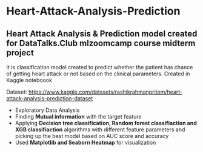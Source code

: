 # Heart-Attack-Analysis-Prediction
Heart Attack Analysis &amp; Prediction model created for DataTalks.Club mlzoomcamp course midterm project
-------------------------------------------------------------------------------------------------------------------------------------------------------------

It is classification model created to predict whether the patient has chance of getting heart attack or not based on the clinical parameters.
Created in Kaggle noteboook

Dataset: https://www.kaggle.com/datasets/rashikrahmanpritom/heart-attack-analysis-prediction-dataset

- Exploratory Data Analysis
- Finding **Mutual information** with the target feature
- Applying **Decision tree classification, Random forest classifiaction and XGB classifiaction** algorithms with different feature parameters and picking up the best model based on AUC score and accuracy
- Used **Matplotlib and Seaborn Heatmap** for visualization



